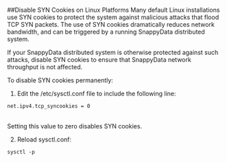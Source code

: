 <a id="syn-cookies"></a>
##Disable SYN Cookies on Linux Platforms
Many default Linux installations use SYN cookies to protect the system against malicious attacks that flood TCP SYN packets. The use of SYN cookies dramatically reduces network bandwidth, and can be triggered by a running SnappyData distributed system.

If your SnappyData distributed system is otherwise protected against such attacks, disable SYN cookies to ensure that SnappyData network throughput is not affected.

To disable SYN cookies permanently:

1. Edit the /etc/sysctl.conf file to include the following line: </br>
 ```
 net.ipv4.tcp_syncookies = 0
 ```
 </br>Setting this value to zero disables SYN cookies.

2. Reload sysctl.conf: </br>
 ```
 sysctl -p
 ```
 

